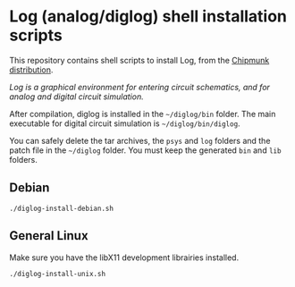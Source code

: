 # Log (analog/diglog) shell installation scripts
This repository contains shell scripts to install Log, from the [Chipmunk distribution](http://john-lazzaro.github.io/chipmunk/).

_Log is a graphical environment for entering circuit schematics, and for analog and digital circuit simulation._

After compilation, diglog is installed in the `~/diglog/bin` folder. The main executable for digital circuit simulation is `~/diglog/bin/diglog`.

You can safely delete the tar archives, the `psys` and `log` folders and the patch file in the `~/diglog` folder. You must keep the generated `bin` and `lib` folders.

## Debian
```
./diglog-install-debian.sh
```

## General Linux
Make sure you have the libX11 development librairies installed.

```
./diglog-install-unix.sh
```
